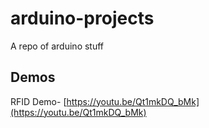 # arduino-projects
A repo of arduino stuff


## Demos
RFID Demo- [https://youtu.be/Qt1mkDQ_bMk](https://youtu.be/Qt1mkDQ_bMk)
